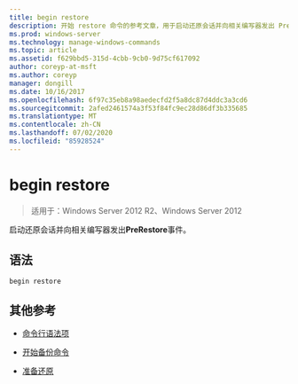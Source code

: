 ```yaml
---
title: begin restore
description: 开始 restore 命令的参考文章，用于启动还原会话并向相关编写器发出 PreRestore 事件。
ms.prod: windows-server
ms.technology: manage-windows-commands
ms.topic: article
ms.assetid: f629bbd5-315d-4cbb-9cb0-9d75cf617092
author: coreyp-at-msft
ms.author: coreyp
manager: dongill
ms.date: 10/16/2017
ms.openlocfilehash: 6f97c35eb8a98aedecfd2f5a8dc87d4ddc3a3cd6
ms.sourcegitcommit: 2afed2461574a3f53f84fc9ec28d86df3b335685
ms.translationtype: MT
ms.contentlocale: zh-CN
ms.lasthandoff: 07/02/2020
ms.locfileid: "85928524"
---
```

# <a name="begin-restore"></a>begin restore

> 适用于：Windows Server 2012 R2、Windows Server 2012

启动还原会话并向相关编写器发出**PreRestore**事件。

## <a name="syntax"></a>语法

```
begin restore
```

## <a name="additional-references"></a>其他参考

- [命令行语法项](command-line-syntax-key.md)

- [开始备份命令](begin-backup.md)

- [准备还原](https://docs.microsoft.com/windows/win32/vss/overview-of-preparing-for-restore)
